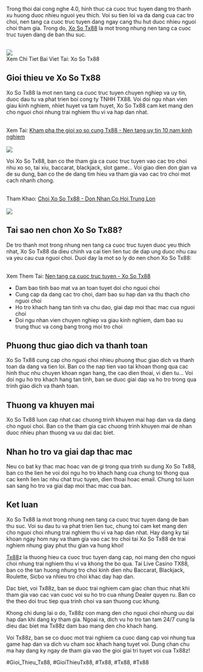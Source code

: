 <p>Trong thoi dai cong nghe 4.0, hinh thuc ca cuoc truc tuyen dang tro thanh xu huong duoc nhieu nguoi yeu thich. Voi su tien loi va da dang cua cac tro choi, nen tang ca cuoc truc tuyen dang ngay cang thu hut duoc nhieu nguoi choi tham gia. Trong do, <a href="https://tx88z.net/xo-so-tx88/">Xo So Tx88</a> la mot trong nhung nen tang ca cuoc truc tuyen dang de ban thu suc.</p><br><img src="https://tx88z.net/wp-content/uploads/2025/02/nhung-diem-noi-bat-cua-xo-so-tx88.jpg"></br>
Xem Chi Tiet Bai Viet Tai: Xo So Tx88<h2>Gioi thieu ve Xo So Tx88</h2><p>Xo So Tx88 la mot nen tang ca cuoc truc tuyen chuyen nghiep va uy tin, duoc dau tu va phat trien boi cong ty TNHH TX88. Voi doi ngu nhan vien giau kinh nghiem, nhiet huyet va tam huyet, Xo So Tx88 cam ket mang den cho nguoi choi nhung trai nghiem thu vi va hap dan nhat.</p><br>Xem Tai: <a href="https://bbs.heyshell.com/forum.php?mod=viewthread&tid=41679&extra=">Kham pha the gioi xo so cung Tx88 - Nen tang uy tin 10 nam kinh nghiem</a></br><br><img src="https://tx88z.net/wp-content/uploads/2025/02/diem-danh-sanh-game-xo-so-tx88.jpg"></br><p>Voi Xo So Tx88, ban co the tham gia ca cuoc truc tuyen vao cac tro choi nhu xo so, tai xiu, baccarat, blackjack, slot game... Voi giao dien don gian va de su dung, ban co the de dang tim hieu va tham gia vao cac tro choi mot cach nhanh chong.</p><br>Tham Khao: <a href="https://www.pearltrees.com/tx88znet/item700853143">Choi Xo So Tx88 - Don Nhan Co Hoi Trung Lon</a></br><br><img src="https://tx88z.net/wp-content/uploads/2025/02/loi-ich-khi-tham-gia-xo-so-tx88.jpg"></br><h2>Tai sao nen chon Xo So Tx88?</h2><p>De tro thanh mot trong nhung nen tang ca cuoc truc tuyen duoc yeu thich nhat, Xo So Tx88 da dieu chinh va cai tien lien tuc de dap ung duoc nhu cau va yeu cau cua nguoi choi. Duoi day la mot so ly do nen chon Xo So Tx88:</p><br>Xem Them Tai: <a href="https://tx88znet1.themedia.jp/posts/56539307">Nen tang ca cuoc truc tuyen - Xo So Tx88</a></br><ul>
<li>Dam bao tinh bao mat va an toan tuyet doi cho nguoi choi</li>
<li>Cung cap da dang cac tro choi, dam bao su hap dan va thu thach cho nguoi choi</li>
<li>Ho tro khach hang tan tinh va chu dao, giai dap moi thac mac cua nguoi choi</li>
<li>Doi ngu nhan vien chuyen nghiep va giau kinh nghiem, dam bao su trung thuc va cong bang trong moi tro choi</li>
</ul><h2>Phuong thuc giao dich va thanh toan</h2><p>Xo So Tx88 cung cap cho nguoi choi nhieu phuong thuc giao dich va thanh toan da dang va tien loi. Ban co the nap tien vao tai khoan thong qua cac hinh thuc nhu chuyen khoan ngan hang, the cao dien thoai, vi dien tu... Voi doi ngu ho tro khach hang tan tinh, ban se duoc giai dap va ho tro trong qua trinh giao dich va thanh toan.</p><h2>Thuong va khuyen mai</h2><p>Xo So Tx88 luon cap nhat cac chuong trinh khuyen mai hap dan va da dang cho nguoi choi. Ban co the tham gia cac chuong trinh khuyen mai de nhan duoc nhieu phan thuong va uu dai dac biet.</p><h2>Nhan ho tro va giai dap thac mac</h2><p>Neu co bat ky thac mac hoac van de gi trong qua trinh su dung Xo So Tx88, ban co the lien he voi doi ngu ho tro khach hang cua chung toi thong qua cac kenh lien lac nhu chat truc tuyen, dien thoai hoac email. Chung toi luon san sang ho tro va giai dap moi thac mac cua ban.</p><h2>Ket luan</h2><p>Xo So Tx88 la mot trong nhung nen tang ca cuoc truc tuyen dang de ban thu suc. Voi su dau tu va phat trien lien tuc, chung toi cam ket mang den cho nguoi choi nhung trai nghiem thu vi va hap dan nhat. Hay dang ky tai khoan ngay hom nay va tham gia vao cac tro choi tai Xo So Tx88 de trai nghiem nhung giay phut thu gian va hung khoi!</p><p><a href="https://tx88z.net/">Tx88</a>z la thuong hieu ca cuoc truc tuyen dang cap, noi mang den cho nguoi choi nhung trai nghiem thu vi va khong the bo qua. Tai Live Casino TX88, ban co the tan huong nhung tro choi kinh dien nhu Baccarat, Blackjack, Roulette, Sicbo va nhieu tro choi khac day hap dan.

Dac biet, voi Tx88z, ban se duoc trai nghiem cam giac chan thuc nhat khi tham gia vao cac van cuoc voi su ho tro cua nhung Dealer quyen ru. Ban co the theo doi truc tiep qua trinh choi va san thuong cuc khung.

Khong chi dung lai o do, Tx88z con mang den cho nguoi choi nhung uu dai hap dan khi dang ky tham gia. Ngoai ra, dich vu ho tro tan tam 24/7 cung la dieu dac biet ma Tx88z dam bao mang den cho khach hang.

Voi Tx88z, ban se co duoc mot trai nghiem ca cuoc dang cap voi nhung tua game hap dan va dich vu cham soc khach hang tuyet voi. Dung chan chu ma hay dang ky ngay de tham gia vao the gioi giai tri tuyet voi cua Tx88z!</p>
#Gioi_Thieu_Tx88, #GioiThieuTx88, #Tx88, #Tx88, #Tx88
